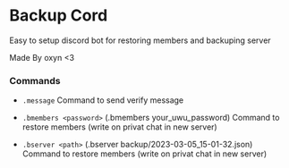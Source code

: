 # Backup Cord

Easy to setup discord bot for restoring members and backuping server

Made By oxyn <3


### Commands
- `.message`
 Command to send verify message

- `.bmembers <password>` (.bmembers your_uwu_password)
 Command to restore members (write on privat chat in new server)

- `.bserver <path>` (.bserver backup/2023-03-05_15-01-32.json)
 Command to restore members (write on privat chat in new server)
